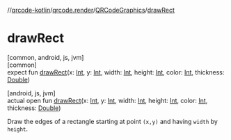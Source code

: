 //[qrcode-kotlin](../../../index.md)/[qrcode.render](../index.md)/[QRCodeGraphics](index.md)/[drawRect](draw-rect.md)

# drawRect

[common, android, js, jvm]\
[common]\
expect fun [drawRect](draw-rect.md)(x: [Int](https://kotlinlang.org/api/latest/jvm/stdlib/kotlin/-int/index.html), y: [Int](https://kotlinlang.org/api/latest/jvm/stdlib/kotlin/-int/index.html), width: [Int](https://kotlinlang.org/api/latest/jvm/stdlib/kotlin/-int/index.html), height: [Int](https://kotlinlang.org/api/latest/jvm/stdlib/kotlin/-int/index.html), color: [Int](https://kotlinlang.org/api/latest/jvm/stdlib/kotlin/-int/index.html), thickness: [Double](https://kotlinlang.org/api/latest/jvm/stdlib/kotlin/-double/index.html))

[android, js, jvm]\
actual open fun [drawRect](draw-rect.md)(x: [Int](https://kotlinlang.org/api/latest/jvm/stdlib/kotlin/-int/index.html), y: [Int](https://kotlinlang.org/api/latest/jvm/stdlib/kotlin/-int/index.html), width: [Int](https://kotlinlang.org/api/latest/jvm/stdlib/kotlin/-int/index.html), height: [Int](https://kotlinlang.org/api/latest/jvm/stdlib/kotlin/-int/index.html), color: [Int](https://kotlinlang.org/api/latest/jvm/stdlib/kotlin/-int/index.html), thickness: [Double](https://kotlinlang.org/api/latest/jvm/stdlib/kotlin/-double/index.html))

Draw the edges of a rectangle starting at point `(x,y)` and having `width` by `height`.
